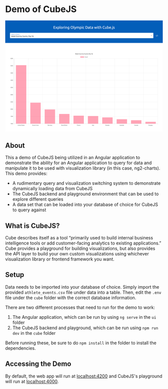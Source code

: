 # Demo of CubeJS

![Demo of CubeJS](demo_image.png)


## About

This a demo of CubeJS being utilized in an Angular application to demonstrate the ability for an Angular application to query for data 
and manipulate it to be used with visualization library (in this case, ng2-charts). This demo provides:

* A rudimentary query and visualization switching system to demonstrate dynamically loading data from CubeJS
* The CubeJS backend and playground environment that can be used to explore different queries
* A data set that can be loaded into your database of choice for CubeJS to query against

## What is CubeJS?
Cube describes itself as a tool “primarily used to build internal business intelligence tools or add customer-facing analytics to existing applications.” Cube provides a playground for building visualizations, but also provides the API layer to build your own custom visualizations using whichever visualization library or frontend framework you want.

## Setup

Data needs to be imported into your database of choice. Simply import the provided `athlete_events.csv` file under data into a table. 
Then, edit the `.env` file under the `cube` folder with the correct database information.

There are two different processes that need to run for the demo to work:

1. The Angular application, which can be run by using `ng serve` in the `ui` folder
2. The CubeJS backend and playground, which can be run using `npm run dev` in the `cube` folder

Before running these, be sure to do `npm install` in the folder to install the dependencies.

## Accessing the Demo

By default, the web app will run at [localhost:4200](http://localhost:4200) and CubeJS's playground will run at [localhost:4000](http://localhost:4000).

